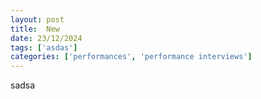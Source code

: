 ```yaml
---
layout: post
title:  New
date: 23/12/2024
tags: ['asdas']
categories: ['performances', 'performance interviews']
---
```


sadsa

